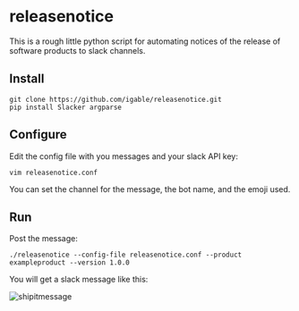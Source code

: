 releasenotice
=============

This is a rough little python script for automating notices of the release of software products to slack channels.


Install
-------

    git clone https://github.com/igable/releasenotice.git
    pip install Slacker argparse
    
Configure
---------

Edit the config file with you messages and your slack API key:

    vim releasenotice.conf

You can set the channel for the message, the bot name, and the emoji used.

Run
---

Post the message:

    ./releasenotice --config-file releasenotice.conf --product exampleproduct --version 1.0.0
    

You will get a slack message like this:

![shipitmessage](https://www.evernote.com/shard/s47/sh/1531f66b-f180-4947-9a8f-33ef2c5b446d/2ccd17b40958171f/res/6152fd6d-6c78-4585-9591-24da92a781a5/skitch.png)